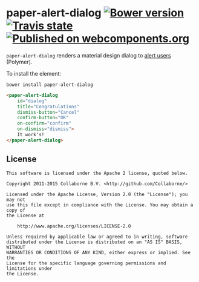 paper-alert-dialog [![Bower version](https://badge.fury.io/bo/paper-alert-dialog.svg)](http://badge.fury.io/bo/paper-alert-dialog) [![Travis state](https://travis-ci.org/Collaborne/paper-alert-dialog.svg?branch=master)](https://travis-ci.org/Collaborne/paper-alert-dialog) [![Published on webcomponents.org](https://img.shields.io/badge/webcomponents.org-published-blue.svg)](https://www.webcomponents.org/Collaborne/paper-alert-dialog)
=========

`paper-alert-dialog` renders a material design dialog to [alert users](http://www.google.es/design/spec/components/dialogs.html#dialogs-alerts) (Polymer).

To install the element:

`bower install paper-alert-dialog`

```html
<paper-alert-dialog
    id="dialog"
    title="Congratulations"
    dismiss-button="Cancel"
    confirm-button="OK"
    on-confirm="confirm"
    on-dismiss="dismiss">
    It work's!
</paper-alert-dialog>
```

## License

    This software is licensed under the Apache 2 license, quoted below.

    Copyright 2011-2015 Collaborne B.V. <http://github.com/Collaborne/>

    Licensed under the Apache License, Version 2.0 (the "License"); you may not
    use this file except in compliance with the License. You may obtain a copy of
    the License at

        http://www.apache.org/licenses/LICENSE-2.0

    Unless required by applicable law or agreed to in writing, software
    distributed under the License is distributed on an "AS IS" BASIS, WITHOUT
    WARRANTIES OR CONDITIONS OF ANY KIND, either express or implied. See the
    License for the specific language governing permissions and limitations under
    the License.
